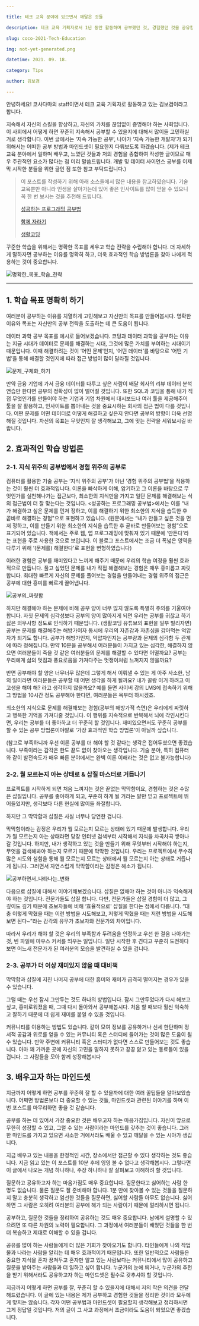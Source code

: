 ```yaml
---

title: 테크 교육 분야에 있으면서 깨달은 것들

description: 테크 교육 기획자로서 1년 동안 활동하며 공부했던 것, 경험했던 것을 공유합니다.저의 발표를 통해 SW, AI 교육 콘텐츠와 프로그램이 넘쳐나는 현 상황에서 어떻게 하면 자기자신만의 중심을 가지고 뚝심있게 공부를 해나갈 수 있을지 고민해보셨으면 좋겠습니다.

slug: coco-2021-Tech-Education

img: not-yet-generated.png

datetime: 2021. 09. 18.

category: Tips

author: 김보겸

---
```


안녕하세요! 코사다마의 staff이면서 테크 교육 기획자로 활동하고 있는 김보겸이라고 합니다.

지속해서 자신의 스킬을 향상하고, 자신의 가치를 끊임없이 증명해야 하는 사회입니다. 이 사회에서 어떻게 하면 꾸준히 지속해서 공부할 수 있을지에 대해서 많이들 고민하실 거로 생각합니다. 이번 글에서는 ‘지속 가능한 공부’, 나아가 ‘지속 가능한 개발자’가 되기 위해서는 어떠한 공부 방법과 마인드셋이 필요한지 다뤄보도록 하겠습니다. (제가 테크 교육 분야에서 일하며 배우고, 느꼈던 것들과 저의 경험을 종합하여 작성한 글이므로 매우 주관적인 요소가 많다는 점 미리 말씀드립니다. 개발 및 데이터 사이언스 공부를 이제 막 시작한 분들을 위한 글인 점 또한 참고 부탁드립니다.)


> 이 포스트를 작성하기 위해 아래 소스들에서 많은 내용을 참고하였습니다. 기술 교육뿐만 아니라 인생을 살아가는데 있어 좋은 인사이트를 많이 얻을 수 있으니 꼭 한 번 보시는 것을 추천해 드립니다.
   >
   > [성공하는 프로그래밍 공부법](http://www.yes24.com/Product/Goods/64338431)
   >
   > [함께 자라기](http://www.yes24.com/Product/Goods/67350256?OzSrank=1)
   >
   > [생활코딩](https://www.youtube.com/c/%EC%83%9D%ED%99%9C%EC%BD%94%EB%94%A91)


꾸준한 학습을 위해서는 명확한 목표를 세우고 학습 전략을 수립해야 합니다. 더 자세하게 말하자면 공부하는 이유를 명확히 하고, 더욱 효과적인 학습 방법론을 찾아 나에게 적용하는 것이 중요합니다.

![명확한_목표_학습_전략](coco-2021-Tech-Education/명확한_목표_학습_전략.png)

---

## 1. 학습 목표 명확히 하기
여러분이 공부하는 이유를 치열하게 고민해보고 자신만의 목표를 만들어봅시다. 명확한 이유와 목표는 자신만의 공부 전략을 도출하는 데 큰 도움이 됩니다. 

데이터 과학 공부 목표를 예시로 들어보겠습니다. 코딩과 데이터 과학을 공부하는 이유는 지금 시대가 데이터로 문제를 해결하는 시대, 그것에 많은 가치를 부여하는 시대이기 때문입니다. 이때 해결하려는 것이 ‘어떤 문제’인지, ‘어떤 데이터’를 바탕으로 ‘어떤 기법’을 통해 해결할 것인지에 따라 접근 방법이 많이 달라질 것입니다.

![문제_구체화_하기](coco-2021-Tech-Education/문제_구체화_하기.png)

만약 금융 기업에 가서 금융 데이터를 다루고 싶은 사람이 배달 회사의 리뷰 데이터 분석 연습만 한다면 공부의 정확성이 많이 떨어질 것입니다. 또한 SQL과 코딩을 통해 내가 직접 무엇인가를 만들어야 하는 기업과 기업 차원에서 대시보드나 여러 툴을 제공해주어 툴을 잘 활용하고, 인사이트를 뽑아내는 것을 중요시하는 회사의 접근 법이 다를 것입니다. 
어떤 문제를 어떤 데이터로 어떻게 해결하고 싶은지 안다면 공부의 방향이 더욱 선명해질 것입니다. 자신의 목표는 무엇인지 잘 생각해보고, 그에 맞는 전략을 세워보시길 바랍니다. 




## 2. 효과적인 학습 방법론
### 2-1. 지식 위주의 공부법에서 경험 위주의 공부로

컴퓨터를 활용한 기술 공부는 ‘지식 위주의 공부'가 아닌 ‘경험 위주의 공부법’을 적용하는 것이 훨씬 더 효과적입니다. 이론을 빠삭하게 이해, 암기하고 그 이론을 바탕으로 무엇인가를 실천해나가는 접근보다, 최소한의 지식만을 가지고 일단 문제를 해결해보는 식의 접근법이 더 잘 맞는다는 것입니다. <성공하는 프로그래밍 공부법>에서는 이를 “내가 해결하고 싶은 문제를 먼저 정하고, 이를 해결하기 위한 최소한의 지식을 습득한 후 곧바로 해결하는 경험"으로 표현하고 있습니다. (원문에서는 “내가 만들고 싶은 것을 먼저 정하고, 이를 만들기 위한 최소한의 지식을 습득한 후 곧바로 만들어보는 경험”으로 표기되어 있습니다. 책에서는 주로 웹, 앱 프로그래밍에 맞춰져 있기 때문에 ‘만든다'라는 표현을 주로 사용한 것으로 보입니다. 이 블로그 포스트에서는 조금 더 폭넓은 영역을 다루기 위해 ‘(문제를) 해결한다'로 표현을 변형하였습니다)

이러한 경험은 공부를 재미있다고 느끼게 해주기 때문에 우리의 학습 여정을 훨씬 효과적으로 만듭니다. 풀고 싶었던 문제를 내가 직접 해결해보는 경험은 매우 흥미롭고 짜릿합니다. 최대한 빠르게 자신의 문제를 풀어보는 경험을 만들어내는 경험 위주의 접근은 공부에 대한 흥미를 빠르게 끌어냅니다.

![공부의_짜릿함](coco-20201-Tech-Education/미미_2.png)

하지만 해결해야 하는 문제에 비해 공부 양이 너무 많지 않도록 특별히 주의를 기울여야 합니다. 자칫 문제의 심각성보다 공부의 양이 많아지게 되면 우리는 공부를 귀찮고 하기 싫은 의무사항 정도로 인식하기 때문입니다. (생활코딩 유튜브의 표현을 일부 빌리자면) 공부는 문제를 해결해주는 해방가이자 동시에 우리의 자존감과 자존심을 갉아먹는 억압자가 되기도 합니다. 공부가 해방가인지, 억압자인지는 공부량과 문제의 심각함 두 관계에 따라 정해집니다. 만약 10분을 공부해서 여러분들이 가지고 있는 심각한, 해결하지 않으면 여러분들이 죽을 것 같은 여러분들의 문제를 해결할 수 있다면 어떨까요? 공부는 우리에게 삶의 멋짐과 풍요로움을 가져다주는 멋쟁이처럼 느껴지지 않을까요?

반면 공부해야 할 양은 너무너무 많은데 그렇게 해서 이뤄낼 수 있는 게 아주 사소한, 남의 일이라면 여러분들은 공부할 때 어떤 생각을 하게 될까요? 내가 꼴랑 이거 하려고 이 고생을 해야 해? 라고 생각하지 않을까요? 예를 들면 사이버 강의 LMS에 접속하기 위해 그 방법을 10시간 정도 공부해야 한다면, 여러분들은 욕부터 하시겠죠.

최소한의 지식으로 문제를 해결해보는 경험(공부의 해방가적 측면)은 우리에게 짜릿하고 행복한 기억을 가져다줄 것입니다. 이 행위를 지속적으로 반복해서 뇌에 각인시킨다면, 우리는 공부를 더 좋아하고 더 꾸준히 할 것입니다. 재미있으면서도 꾸준히 공부를 할 수 있는 공부 방법론이야말로 ‘가장 효과적인 학습 방법론'이 아닐까 싶습니다.

(참고로 부족하니까 우선 이론 공부를 더 해야 할 것 같다는 생각은 접어두셨으면 좋겠습니다. 부족이라는 감각은 한도 끝도 없이 찾아오는 생각입니다. 기술 분야, 특히 컴퓨터와 같이 발전속도가 매우 빠른 분야에서는 완벽 이론 이해라는 것은 없고 불가능합니다)



### 2-2. 뭘 모르는지 아는 상태로 & 삽질 마스터로 거듭나기
프로젝트를 시작하게 되면 처음 느껴지는 것은 끝없는 막막함이요, 경험하는 것은 수많은 삽질입니다. 공부를 좋아하게 되고, 꾸준히 하게 될 거라는 말만 믿고 프로젝트에 뛰어들었지만, 생각보다 다른 현실에 많이들 좌절합니다.

하지만 그 막막함과 삽질은 사실 너무나 당연한 겁니다. 

막막함이라는 감정은 우리가 뭘 모르는지 모르는 상태에 있기 때문에 발생합니다. 우리가 뭘 모르는지 아는 상태라면 당장 인터넷 검색부터 시작해서 지식을 차곡차곡 쌓아나갈 것입니다. 하지만, 내가 생각하고 있는 것을 만들기 위해 무엇부터 시작해야 하는지, 무엇을 검색해봐야 하는지 모르기 때문에 막막한 것입니다. 우리는 프로젝트에서 무수히 많은 시도와 실험을 통해 뭘 모르는지 모르는 상태에서 뭘 모르는지 아는 상태로 거듭나게 됩니다. 그러면서 자연스럽게 막막함이라는 감정은 해소가 됩니다.

![공부하면서_나타나는_변화](coco-2021-Tech-Education/공부하면서_나타나는_변화.png)

다음으로 삽질에 대해서 이야기해보겠습니다. 삽질은 없애야 하는 것이 아니라 익숙해져야 하는 것입니다. 전문가들도 삽질 합니다. 다만, 전문가들은 삽질 경험이 더 많고, 그 깊이도 깊기 때문에 초보자들에 비해 ‘효율적으로' 삽질을 한다는 점에서 다릅니다. “대충 이렇게 막혔을 때는 이런 방법을 시도해보고, 저렇게 막혔을 때는 저런 방법을 시도해보면 된다~”라는 감각의 유무가 초보자와 전문가의 차이입니다.

따라서 우리가 해야 할 것은 우리의 부족함과 두려움을 인정하고 우선 한 걸음 나아가는 것, 빈 파일에 마우스 커서를 띄우는 일입니다. 일단 시작한 후 견디고 꾸준히 도전하다 보면 어느새 전문가가 된 여러분의 모습을 발견하실 수 있을 겁니다.



### 2-3. 공부가 더 이상 재미있지 않을 때 대비책
막막함과 삽질에 지친 나머지 공부에 대한 흥미와 재미가 급격히 떨어지는 경우가 있을 수 있습니다. 

그럴 때는 우선 잠시 그만두는 것도 하나의 방법입니다. 잠시 그만두었다가 다시 해보고 싶고, 흥미로워졌을 때, 그때 다시 돌아와서 공부해봅시다. 처음 할 때보다 훨씬 익숙하고 잘하기 때문에 더 쉽게 재미를 붙일 수 있을 것입니다.

커뮤니티를 이용하는 방법도 있습니다. 같이 모여 정보를 공유하거나 신세 한탄하며 정서적 공감과 위로를 얻을 수 있는 커뮤니티 혹은 스터디에 들어가는 것이 많은 도움이 될 수 있습니다. 만약 주변에 커뮤니티 혹은 스터디가 없다면 스스로 만들어보는 것도 좋습니다. 아마 꽤 가까운 곳에 자신의 고민을 말하지 못하고 끙끙 앓고 있는 동료들이 있을 겁니다. 그 사람들을 모아 함께 성장해봅시다



## 3. 배우고자 하는 마인드셋
지금까지 어떻게 하면 공부를 꾸준히 잘 할 수 있을까에 대한 여러 꿀팁들을 알아보았습니다. 어쩌면 방법론보다 더 중요할 수 있는 것들, 마인드셋과 관련된 이야기를 하며 이번 포스트를 마무리하면 좋을 것 같습니다.

공부를 하는 데 있어서 가장 중요한 것은 배우고자 하는 마음가짐입니다. 자신이 앞으로 무한히 성장할 수 있고, 그럴 수 있는 사람이라는 마인드를 갖추는 것이 좋습니다. 그러한 마인드를 가지고 있으면 사소한 거에서라도 배울 수 있고 깨달을 수 있는 시야가 생깁니다.

지금 배우고 있는 내용을 한정적인 시간, 장소에서만 접근할 수 있다 생각하는 것도 좋습니다. 지금 읽고 있는 이 포스트를 10분 후에 영영 볼 수 없다고 생각해봅시다. 그렇다면 이 글에서 나오는 개념 하나하나, 주장 하나하나 잘 살펴보고 이해하려 할 것입니다.

질문하고 공유하고자 하는 마음가짐도 매우 중요합니다. 질문한다고 싫어하는 사람 한 명도 없습니다. 물론 질문도 잘 준비해야 합니다. 1분 만에 찾아볼 수 있는 것들을 질문하지 말고 충분히 생각하고 엄선한 것들을 질문하면, 싫어할 사람들 아무도 없습니다. 싫어하면 그 사람은 오히려 여러분의 공부에 해가 되는 사람이기 때문에 멀리하시면 됩니다. 

공부하고, 질문한 것들을 정리하여 공유하는 것도 매우 중요합니다. 남에게 설명할 수 있으려면 또 다른 차원의 노력이 필요합니다. 그 과정에서 여러분들이 배웠던 것들을 한 번 더 복습하고 제대로 이해할 수 있을 겁니다. 

공유를 많이 하는 사람들에게 더 많은 기회가 찾아오기도 합니다. 타인들에게 나의 작업물과 나라는 사람을 알리는 데 매우 효과적이기 때문입니다. 또한 일반적으로 사람들은 중요한 지식을 혼자 꿍쳐두고 혼자만 알고 있는 사람보다는 커뮤니티에서 많이 공유하고 질문을 받아주는 사람들과 더 일하고 싶어 합니다. 누군가의 눈에 띄거나, 누군가의 추천을 받기 위해서라도 공유하고자 하는 마인드셋은 필수로 갖추셔야 할 것입니다.


지금까지 어떻게 하면 공부를 잘, 꾸준히 할 수 있을지에 대해서 저의 작은 의견을 전달해드렸습니다. 이 글에 있는 내용은 제가 공부하고 경험한 것들을 정리한 것이라 모두에게 맞지는 않습니다. 각자 어떤 공부법과 마인드셋이 필요할지 생각해보고 정리하시면 그게 정답일 것입니다. 저의 글이 그 사고 과정에서 조금이라도 도움이 되었으면 좋겠습니다.
